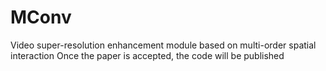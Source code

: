 # MConv
Video super-resolution enhancement module based on multi-order spatial interaction
Once the paper is accepted, the code will be published

